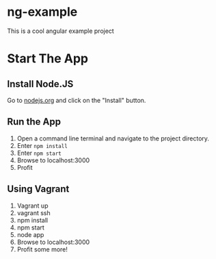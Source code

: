 ng-example
==========

This is a cool angular example project

Start The App
=============

Install Node.JS
---------------
Go to [nodejs.org](http://nodejs.org) and click on the "Install" button.

Run the App
-----------
1. Open a command line terminal and navigate to the project directory.
2. Enter `npm install`
3. Enter `npm start` 
4. Browse to localhost:3000
5. Profit

Using Vagrant
------------
1. Vagrant up
2. vagrant ssh
3. npm install
4. npm start
5. node app
6. Browse to localhost:3000
7. Profit some more!
